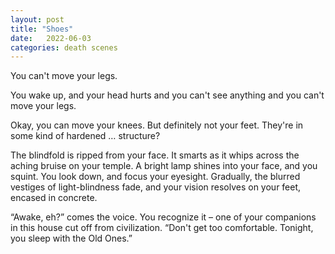 ```yaml
---
layout: post
title: "Shoes"
date:   2022-06-03
categories: death scenes
---
```

You can't move your legs. 

You wake up, and your head hurts and you can't see anything and you can't move your legs.

Okay, you can move your knees. But definitely not your feet. They're in some kind of hardened … structure?

The blindfold is ripped from your face. It smarts as it whips across the aching bruise on your temple. A bright lamp shines into your face, and you squint. You look down, and focus your eyesight. Gradually, the blurred vestiges of light-blindness fade, and your vision resolves on your feet, encased in concrete. 

“Awake, eh?” comes the voice. You recognize it – one of your companions in this house cut off from civilization. “Don't get too comfortable. Tonight, you sleep with the Old Ones.”
